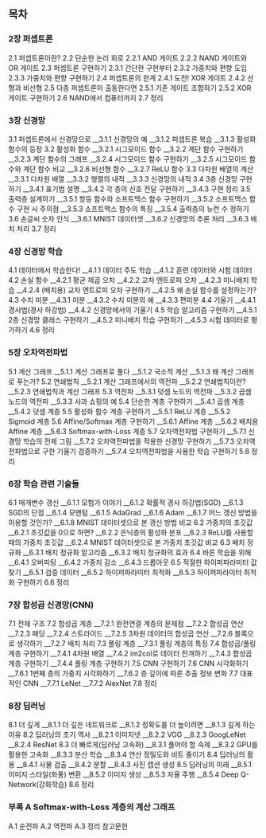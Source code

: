 ## 목차

### 2장 퍼셉트론
2.1 퍼셉트론이란?
2.2 단순한 논리 회로
2.2.1 AND 게이트
2.2.2 NAND 게이트와 OR 게이트
2.3 퍼셉트론 구현하기
2.3.1 간단한 구현부터
2.3.2 가중치와 편향 도입
2.3.3 가중치와 편향 구현하기
2.4 퍼셉트론의 한계
2.4.1 도전! XOR 게이트
2.4.2 선형과 비선형
2.5 다층 퍼셉트론이 출동한다면
2.5.1 기존 게이트 조합하기
2.5.2 XOR 게이트 구현하기
2.6 NAND에서 컴퓨터까지
2.7 정리

### 3장 신경망
3.1 퍼셉트론에서 신경망으로
__3.1.1 신경망의 예
__3.1.2 퍼셉트론 복습
__3.1.3 활성화 함수의 등장
3.2 활성화 함수
__3.2.1 시그모이드 함수
__3.2.2 계단 함수 구현하기
__3.2.3 계단 함수의 그래프
__3.2.4 시그모이드 함수 구현하기
__3.2.5 시그모이드 함수와 계단 함수 비교
__3.2.6 비선형 함수
__3.2.7 ReLU 함수
3.3 다차원 배열의 계산
__3.3.1 다차원 배열
__3.3.2 행렬의 내적
__3.3.3 신경망의 내적
3.4 3층 신경망 구현하기
__3.4.1 표기법 설명
__3.4.2 각 층의 신호 전달 구현하기
__3.4.3 구현 정리
3.5 출력층 설계하기
__3.5.1 항등 함수와 소프트맥스 함수 구현하기
__3.5.2 소프트맥스 함수 구현 시 주의점
__3.5.3 소프트맥스 함수의 특징
__3.5.4 출력층의 뉴런 수 정하기
3.6 손글씨 숫자 인식
__3.6.1 MNIST 데이터셋
__3.6.2 신경망의 추론 처리
__3.6.3 배치 처리
3.7 정리

### 4장 신경망 학습
4.1 데이터에서 학습한다!
__4.1.1 데이터 주도 학습
__4.1.2 훈련 데이터와 시험 데이터
4.2 손실 함수
__4.2.1 평균 제곱 오차
__4.2.2 교차 엔트로피 오차
__4.2.3 미니배치 학습
__4.2.4 (배치용) 교차 엔트로피 오차 구현하기
__4.2.5 왜 손실 함수를 설정하는가?
4.3 수치 미분
__4.3.1 미분
__4.3.2 수치 미분의 예
__4.3.3 편미분
4.4 기울기
__4.4.1 경사법(경사 하강법)
__4.4.2 신경망에서의 기울기
4.5 학습 알고리즘 구현하기
__4.5.1 2층 신경망 클래스 구현하기
__4.5.2 미니배치 학습 구현하기
__4.5.3 시험 데이터로 평가하기
4.6 정리

### 5장 오차역전파법
5.1 계산 그래프
__5.1.1 계산 그래프로 풀다
__5.1.2 국소적 계산
__5.1.3 왜 계산 그래프로 푸는가?
5.2 연쇄법칙
__5.2.1 계산 그래프에서의 역전파
__5.2.2 연쇄법칙이란?
__5.2.3 연쇄법칙과 계산 그래프
5.3 역전파
__5.3.1 덧셈 노드의 역전파
__5.3.2 곱셈 노드의 역전파
__5.3.3 사과 쇼핑의 예
5.4 단순한 계층 구현하기
__5.4.1 곱셈 계층
__5.4.2 덧셈 계층
5.5 활성화 함수 계층 구현하기
__5.5.1 ReLU 계층
__5.5.2 Sigmoid 계층
5.6 Affine/Softmax 계층 구현하기
__5.6.1 Affine 계층
__5.6.2 배치용 Affine 계층
__5.6.3 Softmax-with-Loss 계층
5.7 오차역전파법 구현하기
__5.7.1 신경망 학습의 전체 그림
__5.7.2 오차역전파법을 적용한 신경망 구현하기
__5.7.3 오차역전파법으로 구한 기울기 검증하기
__5.7.4 오차역전파법을 사용한 학습 구현하기
5.8 정리

### 6장 학습 관련 기술들
6.1 매개변수 갱신
__6.1.1 모험가 이야기
__6.1.2 확률적 경사 하강법(SGD)
__6.1.3 SGD의 단점
__6.1.4 모멘텀
__6.1.5 AdaGrad
__6.1.6 Adam
__6.1.7 어느 갱신 방법을 이용할 것인가?
__6.1.8 MNIST 데이터셋으로 본 갱신 방법 비교
6.2 가중치의 초깃값
__6.2.1 초깃값을 0으로 하면?
__6.2.2 은닉층의 활성화 분포
__6.2.3 ReLU를 사용할 때의 가중치 초깃값
__6.2.4 MNIST 데이터셋으로 본 가중치 초깃값 비교
6.3 배치 정규화
__6.3.1 배치 정규화 알고리즘
__6.3.2 배치 정규화의 효과
6.4 바른 학습을 위해
__6.4.1 오버피팅
__6.4.2 가중치 감소
__6.4.3 드롭아웃
6.5 적절한 하이퍼파라미터 값 찾기
__6.5.1 검증 데이터
__6.5.2 하이퍼파라미터 최적화
__6.5.3 하이퍼파라미터 최적화 구현하기
6.6 정리

### 7장 합성곱 신경망(CNN)
7.1 전체 구조
7.2 합성곱 계층
__7.2.1 완전연결 계층의 문제점
__7.2.2 합성곱 연산
__7.2.3 패딩
__7.2.4 스트라이드
__7.2.5 3차원 데이터의 합성곱 연산
__7.2.6 블록으로 생각하기
__7.2.7 배치 처리
7.3 풀링 계층
__7.3.1 풀링 계층의 특징
7.4 합성곱/풀링 계층 구현하기
__7.4.1 4차원 배열
__7.4.2 im2col로 데이터 전개하기
__7.4.3 합성곱 계층 구현하기
__7.4.4 풀링 계층 구현하기
7.5 CNN 구현하기
7.6 CNN 시각화하기
__7.6.1 1번째 층의 가중치 시각화하기
__7.6.2 층 깊이에 따른 추출 정보 변화
7.7 대표적인 CNN
__7.7.1 LeNet
__7.7.2 AlexNet
7.8 정리

### 8장 딥러닝
8.1 더 깊게
__8.1.1 더 깊은 네트워크로
__8.1.2 정확도를 더 높이려면
__8.1.3 깊게 하는 이유
8.2 딥러닝의 초기 역사
__8.2.1 이미지넷
__8.2.2 VGG
__8.2.3 GoogLeNet
__8.2.4 ResNet
8.3 더 빠르게(딥러닝 고속화)
__8.3.1 풀어야 할 숙제
__8.3.2 GPU를 활용한 고속화
__8.3.3 분산 학습
__8.3.4 연산 정밀도와 비트 줄이기
8.4 딥러닝의 활용
__8.4.1 사물 검출
__8.4.2 분할
__8.4.3 사진 캡션 생성
8.5 딥러닝의 미래
__8.5.1 이미지 스타일(화풍) 변환
__8.5.2 이미지 생성
__8.5.3 자율 주행
__8.5.4 Deep Q-Network(강화학습)
8.6 정리

### 부록 A Softmax-with-Loss 계층의 계산 그래프
A.1 순전파
A.2 역전파
A.3 정리
참고문헌
